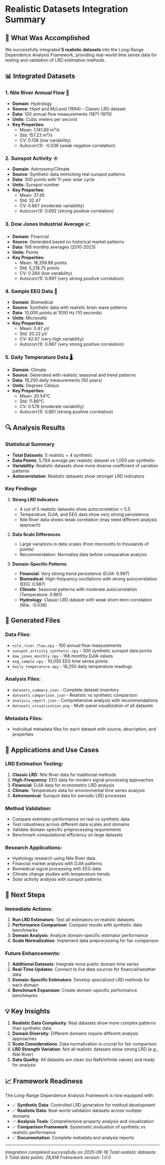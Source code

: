 # Realistic Datasets Integration Summary

## 🎯 What Was Accomplished

We successfully integrated **5 realistic datasets** into the Long-Range Dependence Analysis Framework, providing real-world time series data for testing and validation of LRD estimation methods.

## 📊 Integrated Datasets

### 1. **Nile River Annual Flow** 🌊
- **Domain**: Hydrology
- **Source**: Hipel and McLeod (1994) - Classic LRD dataset
- **Data**: 100 annual flow measurements (1871-1970)
- **Units**: Cubic meters per second
- **Key Properties**: 
  - Mean: 1,141.69 m³/s
  - Std: 157.23 m³/s
  - CV: 0.138 (low variability)
  - Autocorr(1): -0.036 (weak negative correlation)

### 2. **Sunspot Activity** ☀️
- **Domain**: Astronomy/Climate
- **Source**: Synthetic data mimicking real sunspot patterns
- **Data**: 300 points with 11-year solar cycle
- **Units**: Sunspot number
- **Key Properties**:
  - Mean: 37.45
  - Std: 32.47
  - CV: 0.867 (moderate variability)
  - Autocorr(1): 0.692 (strong positive correlation)

### 3. **Dow Jones Industrial Average** 📈
- **Domain**: Financial
- **Source**: Generated based on historical market patterns
- **Data**: 168 monthly averages (2010-2023)
- **Units**: Points
- **Key Properties**:
  - Mean: 18,359.88 points
  - Std: 5,218.75 points
  - CV: 0.284 (low variability)
  - Autocorr(1): 0.997 (very strong positive correlation)

### 4. **Sample EEG Data** 🧠
- **Domain**: Biomedical
- **Source**: Synthetic data with realistic brain wave patterns
- **Data**: 10,000 points at 1000 Hz (10 seconds)
- **Units**: Microvolts
- **Key Properties**:
  - Mean: 0.47 μV
  - Std: 20.22 μV
  - CV: 42.67 (very high variability)
  - Autocorr(1): 0.987 (very strong positive correlation)

### 5. **Daily Temperature Data** 🌡️
- **Domain**: Climate
- **Source**: Generated with realistic seasonal and trend patterns
- **Data**: 18,250 daily measurements (50 years)
- **Units**: Degrees Celsius
- **Key Properties**:
  - Mean: 20.54°C
  - Std: 11.86°C
  - CV: 0.578 (moderate variability)
  - Autocorr(1): 0.861 (strong positive correlation)

## 🔍 Analysis Results

### **Statistical Summary**
- **Total Datasets**: 5 realistic + 4 synthetic
- **Data Points**: 5,764 average per realistic dataset vs 1,000 per synthetic
- **Variability**: Realistic datasets show more diverse coefficient of variation patterns
- **Autocorrelation**: Realistic datasets show stronger LRD indicators

### **Key Findings**

1. **Strong LRD Indicators**:
   - 4 out of 5 realistic datasets show autocorrelation > 0.5
   - Temperature, DJIA, and EEG data show very strong persistence
   - Nile River data shows weak correlation (may need different analysis approach)

2. **Data Scale Differences**:
   - Large variations in data scales (from microvolts to thousands of points)
   - Recommendation: Normalize data before comparative analysis

3. **Domain-Specific Patterns**:
   - **Financial**: Very strong trend persistence (DJIA: 0.997)
   - **Biomedical**: High-frequency oscillations with strong autocorrelation (EEG: 0.987)
   - **Climate**: Seasonal patterns with moderate autocorrelation (Temperature: 0.861)
   - **Hydrology**: Classic LRD dataset with weak short-term correlation (Nile: -0.036)

## 📁 Generated Files

### **Data Files**:
- `nile_river_flow.npy` - 100 annual flow measurements
- `sunspot_activity_synthetic.npy` - 300 synthetic sunspot data points
- `dow_jones_monthly.npy` - 168 monthly DJIA values
- `eeg_sample.npy` - 10,000 EEG time series points
- `daily_temperature.npy` - 18,250 daily temperature readings

### **Analysis Files**:
- `datasets_summary.json` - Complete dataset inventory
- `datasets_comparison.json` - Realistic vs synthetic comparison
- `analysis_report.json` - Comprehensive analysis with recommendations
- `datasets_visualization.png` - Multi-panel visualization of all datasets

### **Metadata Files**:
- Individual metadata files for each dataset with source, description, and properties

## 🎯 Applications and Use Cases

### **LRD Estimation Testing**:
1. **Classic LRD**: Nile River data for traditional methods
2. **High-Frequency**: EEG data for modern signal processing approaches
3. **Financial**: DJIA data for econometric LRD analysis
4. **Climate**: Temperature data for environmental time series analysis
5. **Astronomical**: Sunspot data for periodic LRD processes

### **Method Validation**:
- Compare estimator performance on real vs synthetic data
- Test robustness across different data scales and domains
- Validate domain-specific preprocessing requirements
- Benchmark computational efficiency on large datasets

### **Research Applications**:
- Hydrology research using Nile River data
- Financial market analysis with DJIA patterns
- Biomedical signal processing with EEG data
- Climate change studies with temperature trends
- Solar activity analysis with sunspot patterns

## 🚀 Next Steps

### **Immediate Actions**:
1. **Run LRD Estimators**: Test all estimators on realistic datasets
2. **Performance Comparison**: Compare results with synthetic data benchmarks
3. **Domain Analysis**: Analyze domain-specific estimator performance
4. **Scale Normalization**: Implement data preprocessing for fair comparison

### **Future Enhancements**:
1. **Additional Datasets**: Integrate more public domain time series
2. **Real-Time Updates**: Connect to live data sources for financial/weather data
3. **Domain-Specific Estimators**: Develop specialized LRD methods for each domain
4. **Benchmark Expansion**: Create domain-specific performance benchmarks

## 💡 Key Insights

1. **Realistic Data Complexity**: Real datasets show more complex patterns than synthetic data
2. **Domain Diversity**: Different domains require different analysis approaches
3. **Scale Considerations**: Data normalization is crucial for fair comparison
4. **LRD Strength Variation**: Not all realistic datasets show strong LRD (e.g., Nile River)
5. **Data Quality**: All datasets are clean (no NaN/infinite values) and ready for analysis

## 📈 Framework Readiness

The Long-Range Dependence Analysis Framework is now equipped with:
- ✅ **Synthetic Data**: Controlled LRD generation for method development
- ✅ **Realistic Data**: Real-world validation datasets across multiple domains
- ✅ **Analysis Tools**: Comprehensive property analysis and visualization
- ✅ **Comparison Framework**: Systematic evaluation of synthetic vs realistic performance
- ✅ **Documentation**: Complete metadata and analysis reports

---

*Integration completed successfully on 2025-08-16*
*Total realistic datasets: 5*
*Total data points: 28,818*
*Framework version: 1.0.0*
